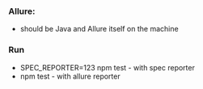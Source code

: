 ### Allure: 
- should be Java and Allure itself on the machine

### Run 
- SPEC_REPORTER=123 npm test - with spec reporter
- npm test - with allure reporter